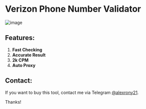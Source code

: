 # Verizon Phone Number Validator

![image](https://raw.githubusercontent.com/alexrony21/Verizon-Phone-Number-Validator/refs/heads/main/Verizon_Phone_Number_Checker.png)

## Features:
1. **Fast Checking**
2. **Accurate Result**
3. **2k CPM**
4. **Auto Proxy**

## Contact:
If you want to buy this tool, contact me via Telegram [@alexrony21](https://t.me/alexrony21).

Thanks!
